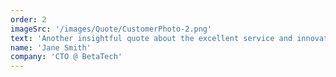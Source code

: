 ```yaml
---
order: 2
imageSrc: '/images/Quote/CustomerPhoto-2.png'
text: 'Another insightful quote about the excellent service and innovative solutions provided. We are thrilled with the results and the professionalism of the team.'
name: 'Jane Smith'
company: 'CTO @ BetaTech'
---
```

